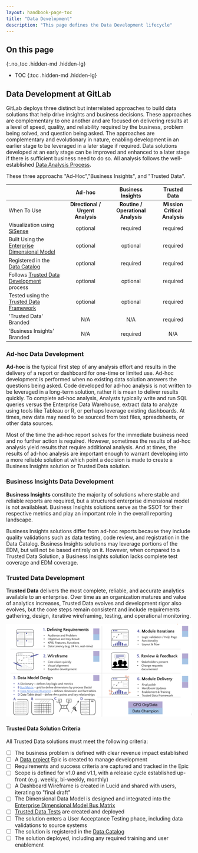 ```yaml
---
layout: handbook-page-toc
title: "Data Development"
description: "This page defines the Data Development lifecycle"
---
```


## On this page

{:.no_toc .hidden-md .hidden-lg}

- TOC
{:toc .hidden-md .hidden-lg}

## Data Development at GitLab

GitLab deploys three distinct but interrelated approaches to build data solutions that help drive insights and business decisions. These approaches are complementary to one another and are focused on delivering results at a level of speed, quality, and reliability required by the business, problem being solved, and question being asked. The approaches are complementary and evolutionary in nature, enabling development in an earlier stage to be leveraged in a later stage if required. Data solutions developed at an early stage can be improved and enhanced to a later stage if there is sufficient business need to do so. All analysis follows the well-established [Data Analysis Process](/handbook/business-technology/data-team/organization/analytics/#data-analysis-process).

These three approachs "Ad-Hoc","Business Insights", and "Trusted Data". 

|  | Ad-hoc | Business Insights | Trusted Data |
| :-- | :-: | :-: | :-: |
| When To Use | **Directional / Urgent Analysis** | **Routine / Operational Analysis** | **Mission Critical Analysis** | 
| Visualization using [SiSense](/handbook/business-technology/data-team/platform/periscope) | optional | required | required |
| Built Using the [Enterprise Dimensional Model](/handbook/business-technology/data-team/platform/edw) | optional | optional | required |
| Registered in the [Data Catalog](/handbook/business-technology/data-team/data-catalog) | optional | required | required |
| Follows [Trusted Data Development](/handbook/business-technology/data-team/organization/#development-approach) process | optional | optional | required |
| Tested using the [Trusted Data Framework](/handbook/business-technology/data-team/platform/permifrost/#tdf) | optional | optional | required |
| 'Trusted Data' Branded |  N/A |  N/A | required |
| 'Business Insights' Branded |  N/A | required | N/A |

### Ad-hoc Data Development

**Ad-hoc** is the typical first step of any analysis effort and results in the delivery of a report or dashboard for one-time or limited use. Ad-hoc development is performed when no existing data solution answers the questions being asked. Code developed for ad-hoc analysis is not written to be leveraged in a long-term solution, rather it is mean to deliver results quickly.  To complete ad-hoc analysis, Analysts typically write and run SQL queries versus the Enterprise Data Warehouse, extract data to analyze using tools like Tableau or R, or perhaps leverage existing dashboards. At times, new data may need to be sourced from text files, spreadsheets, or other data sources. 

Most of the time the ad-hoc report solves for the immediate business need and no further action is required. However, sometimes the results of ad-hoc analysis yield results that require additional analysis. And at times, the results of ad-hoc analysis are important enough to warrant developing into a more reliable solution at which point a decision is made to create a Business Insights solution or Trusted Data solution.

### Business Insights Data Development

**Business Insights** constitute the majority of solutions where stable and reliable reports are required, but a structured enterprise dimensional model is not availableat. Business Insights solutions serve as the SSOT for their respective metrics and play an important role in the overall reporting landscape. 

Business Insights solutions differ from ad-hoc reports because they include quality validations such as data testing, code review, and registration in the Data Catalog. Business Insights solutions may leverage portions of the EDM, but will not be based entirely on it. However, when compared to a Trusted Data Solution, a Business Insights solution lacks complete test coverage and EDM coverage.

### Trusted Data Development

**Trusted Data** delivers the most complete, reliable, and accurate analytics available to an enterprise. Over time as an organization matures and value of analytics increases, Trusted Data evolves and development rigor also evolves, but the core steps remain consistent and include requirements gathering, design, iterative wireframing, testing, and operational monitoring.

![data team development_process](data_team_development_process.png)

#### Trusted Data Solution Criteria

All Trusted Data solutions must meet the following criteria:

- [ ] The business problem is defined with clear revenue impact established
- [ ] A [Data project](https://gitlab.com/gitlab-data/analytics/-/issues) Epic is created to manage development
- [ ] Requirements and success criteria are captured and tracked in the Epic
- [ ] Scope is defined for v1.0 and v1.1, with a release cycle established up-front (e.g. weekly, bi-weekly, monthly)
- [ ] A Dashboard Wireframe is created in Lucid and shared with users, iterating to "final draft"
- [ ] The Dimensional Data Model is designed and integrated into the [Enterprise Dimensional Model Bus Matrix](https://docs.google.com/spreadsheets/d/1j3lHKR29AT1dH_jWeqEwjeO81RAXUfXauIfbZbX_2ME/edit#gid=742713121)
- [ ] [Trusted Data Tests](https://about.gitlab.com/handbook/business-technology/data-team/platform/dbt-guide/#trusted-data-framework) are created and deployed
- [ ] The solution enters a User Acceptance Testing phace, including data validations to source systems
- [ ] The solution is registered in the [Data Catalog](/handbook/business-technology/data-team/data-catalog)
- [ ] The solution deployed, including any required training and user enablement

